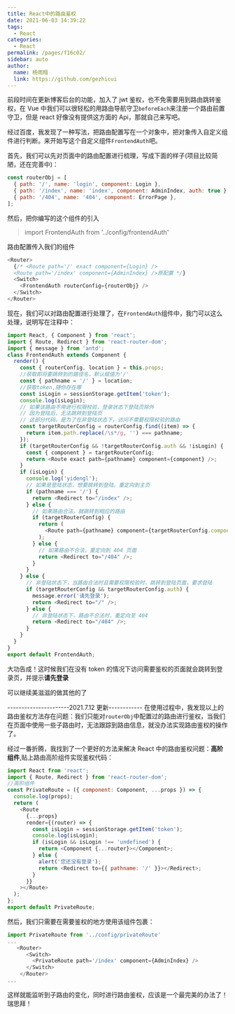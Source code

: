 ```yaml
---
title: React中的路由鉴权
date: 2021-06-03 14:39:22
tags:
  - React
categories:
  - React
permalink: /pages/f16c02/
sidebar: auto
author:
  name: 杨雨翔
  link: https://github.com/gezhicui
---
```


前段时间在更新博客后台的功能，加入了 jwt 鉴权，也不免需要用到路由跳转鉴权，在 Vue 中我们可以很轻松的用路由导航守卫`beforeEach`来注册一个路由前置守卫，但是 react 好像没有提供这方面的 Api，那就自己来写吧。

经过百度，我发现了一种写法，把路由配置写在一个对象中，把对象传入自定义组件进行判断。来开始写这个自定义组件`FrontendAuth`吧。

首先，我们可以先对页面中的路由配置进行梳理，写成下面的样子(项目比较简陋，还在完善中)：

```js
const routerObj = [
  { path: '/', name: 'login', component: Login },
  { path: '/index', name: 'index', component: AdminIndex, auth: true },
  { path: '/404', name: '404', component: ErrorPage },
];
```

然后，把你编写的这个组件的引入

> import FrontendAuth from '../config/frontendAuth'

路由配置传入我们的组件

```js
<Router>
  {/* <Route path='/' exact component={Login} />
  <Route path='/index' component={AdminIndex} />原配置 */}
  <Switch>
    <FrontendAuth routerConfig={routerObj} />
  </Switch>
</Router>
```

现在，我们可以对路由配置进行处理了，在`FrontendAuth`组件中，我门可以这么处理，说明写在注释中：

```js
import React, { Component } from 'react';
import { Route, Redirect } from 'react-router-dom';
import { message } from 'antd';
class FrontendAuth extends Component {
  render() {
    const { routerConfig, location } = this.props;
    //获取即将要跳转到的路径名，默认赋值为'/'
    const { pathname = '/' } = location;
    //获取token,随你存在哪
    const isLogin = sessionStorage.getItem('token');
    console.log(isLogin);
    // 如果该路由不用进行权限校验，登录状态下登陆页除外
    // 因为登陆后，无法跳转到登陆页
    // 这部分代码，是为了在非登陆状态下，访问不需要权限校验的路由
    const targetRouterConfig = routerConfig.find((item) => {
      return item.path.replace(/\s*/g, '') === pathname;
    });
    if (targetRouterConfig && !targetRouterConfig.auth && !isLogin) {
      const { component } = targetRouterConfig;
      return <Route exact path={pathname} component={component} />;
    }
    if (isLogin) {
      console.log('yidengl');
      // 如果是登陆状态，想要跳转到登陆，重定向到主页
      if (pathname === '/') {
        return <Redirect to="/index" />;
      } else {
        // 如果路由合法，就跳转到相应的路由
        if (targetRouterConfig) {
          return (
            <Route path={pathname} component={targetRouterConfig.component} />
          );
        } else {
          // 如果路由不合法，重定向到 404 页面
          return <Redirect to="/404" />;
        }
      }
    } else {
      // 非登陆状态下，当路由合法时且需要权限校验时，跳转到登陆页面，要求登陆
      if (targetRouterConfig && targetRouterConfig.auth) {
        message.error('请先登录');
        return <Redirect to="/" />;
      } else {
        // 非登陆状态下，路由不合法时，重定向至 404
        return <Redirect to="/404" />;
      }
    }
  }
}
export default FrontendAuth;
```

大功告成！这时候我们在没有 token 的情况下访问需要鉴权的页面就会跳转到登录页，并提示**请先登录**

可以继续美滋滋的做其他的了

----------------------2021.7.12 更新------------
在使用过程中，我发现以上的路由鉴权方法存在问题：我们只能对`routerObj`中配置过的路由进行鉴权，当我们在页面中使用一些子路由时，无法跟踪到路由信息，就没办法实现路由鉴权的操作了。

经过一番折腾，我找到了一个更好的方法来解决 React 中的路由鉴权问题：**高阶组件**,贴上路由高阶组件实现鉴权代码：

```js
import React from 'react';
import { Route, Redirect } from 'react-router-dom';
//高阶组件
const PrivateRoute = ({ component: Component, ...props }) => {
  console.log(props);
  return (
    <Route
      {...props}
      render={(router) => {
        const isLogin = sessionStorage.getItem('token');
        console.log(isLogin);
        if (isLogin && isLogin !== 'undefined') {
          return <Component {...router}></Component>;
        } else {
          alert('您还没有登录');
          return <Redirect to={{ pathname: '/' }}></Redirect>;
        }
      }}
    ></Route>
  );
};
export default PrivateRoute;
```

然后，我们只需要在需要鉴权的地方使用该组件包裹：

```js
import PrivateRoute from '../config/privateRoute'
...
   <Router>
      <Switch>
        <PrivateRoute path='/index' component={AdminIndex} />
      </Switch>
    </Router>
...
```

这样就能监听到子路由的变化，同时进行路由鉴权，应该是一个最完美的办法了！瑞思拜！
